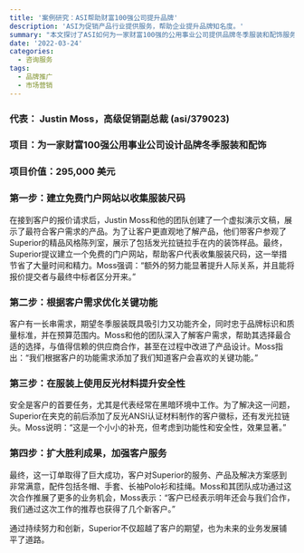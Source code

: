 ```yaml
---
title: '案例研究：ASI帮助财富100强公司提升品牌'
description: 'ASI为促销产品行业提供服务，帮助企业提升品牌知名度。'
summary: "本文探讨了ASI如何为一家财富100强的公用事业公司提供品牌冬季服装和配饰服务，通过建立免费门户网站和添加功能性设计，提升客户满意度。"
date: '2022-03-24'
categories:
  - 咨询服务
tags:
  - 品牌推广
  - 市场营销
---
```


### 代表： Justin Moss，高级促销副总裁 (asi/379023)

### 项目：为一家财富100强公用事业公司设计品牌冬季服装和配饰

### 项目价值：295,000 美元

### 第一步：建立免费门户网站以收集服装尺码

在接到客户的报价请求后，Justin Moss和他的团队创建了一个虚拟演示文稿，展示了最符合客户需求的产品。为了让客户更直观地了解产品，他们带客户参观了Superior的精品风格陈列室，展示了包括发光拉链拉手在内的装饰样品。最终，Superior提议建立一个免费的门户网站，帮助客户代表收集服装尺码，这一举措节省了大量时间和精力。Moss强调：“额外的努力能显著提升人际关系，并且能将报价提交者与最终中标者区分开来。”

### 第二步：根据客户需求优化关键功能

客户有一长串需求，期望冬季服装既具吸引力又功能齐全，同时忠于品牌标识和质量标准，并在预算范围内。Moss和他的团队深入了解客户需求，帮助其选择最合适的选择，与值得信赖的供应商合作，甚至在过程中改进了产品设计。Moss指出：“我们根据客户的功能需求添加了我们知道客户会喜欢的关键功能。”

### 第三步：在服装上使用反光材料提升安全性

安全是客户的首要任务，尤其是代表经常在黑暗环境中工作。为了解决这一问题，Superior在夹克的前后添加了反光ANSI认证材料制作的客户徽标，还有发光拉链头。Moss说明：“这是一个小小的补充，但考虑到功能性和安全性，效果显著。”

### 第四步：扩大胜利成果，加强客户服务

最终，这一订单取得了巨大成功，客户对Superior的服务、产品及解决方案感到非常满意，配件包括冬帽、手套、长袖Polo衫和挂绳。Moss和其团队成功通过这次合作推展了更多的业务机会，Moss表示：“客户已经表示明年还会与我们合作，我们通过这次工作的推荐也获得了几个新客户。”

通过持续努力和创新，Superior不仅超越了客户的期望，也为未来的业务发展铺平了道路。